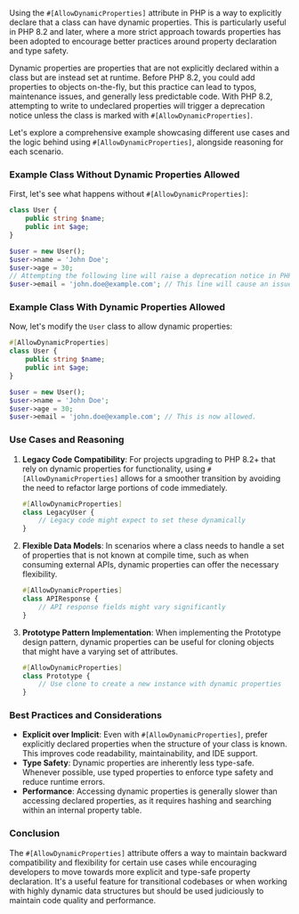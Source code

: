 Using the `#[AllowDynamicProperties]` attribute in PHP is a way to explicitly declare that a class can have dynamic properties. This is particularly useful in PHP 8.2 and later, where a more strict approach towards properties has been adopted to encourage better practices around property declaration and type safety.

Dynamic properties are properties that are not explicitly declared within a class but are instead set at runtime. Before PHP 8.2, you could add properties to objects on-the-fly, but this practice can lead to typos, maintenance issues, and generally less predictable code. With PHP 8.2, attempting to write to undeclared properties will trigger a deprecation notice unless the class is marked with `#[AllowDynamicProperties]`.

Let's explore a comprehensive example showcasing different use cases and the logic behind using `#[AllowDynamicProperties]`, alongside reasoning for each scenario.

### Example Class Without Dynamic Properties Allowed

First, let's see what happens without `#[AllowDynamicProperties]`:

```php
class User {
    public string $name;
    public int $age;
}

$user = new User();
$user->name = 'John Doe';
$user->age = 30;
// Attempting the following line will raise a deprecation notice in PHP 8.2+
$user->email = 'john.doe@example.com'; // This line will cause an issue if #[AllowDynamicProperties] is not used.
```

### Example Class With Dynamic Properties Allowed

Now, let's modify the `User` class to allow dynamic properties:

```php
#[AllowDynamicProperties]
class User {
    public string $name;
    public int $age;
}

$user = new User();
$user->name = 'John Doe';
$user->age = 30;
$user->email = 'john.doe@example.com'; // This is now allowed.
```

### Use Cases and Reasoning

1. **Legacy Code Compatibility**: For projects upgrading to PHP 8.2+ that rely on dynamic properties for functionality, using `#[AllowDynamicProperties]` allows for a smoother transition by avoiding the need to refactor large portions of code immediately.

    ```php
    #[AllowDynamicProperties]
    class LegacyUser {
        // Legacy code might expect to set these dynamically
    }
    ```

2. **Flexible Data Models**: In scenarios where a class needs to handle a set of properties that is not known at compile time, such as when consuming external APIs, dynamic properties can offer the necessary flexibility.

    ```php
    #[AllowDynamicProperties]
    class APIResponse {
        // API response fields might vary significantly
    }
    ```

3. **Prototype Pattern Implementation**: When implementing the Prototype design pattern, dynamic properties can be useful for cloning objects that might have a varying set of attributes.

    ```php
    #[AllowDynamicProperties]
    class Prototype {
        // Use clone to create a new instance with dynamic properties
    }
    ```

### Best Practices and Considerations

- **Explicit over Implicit**: Even with `#[AllowDynamicProperties]`, prefer explicitly declared properties when the structure of your class is known. This improves code readability, maintainability, and IDE support.
- **Type Safety**: Dynamic properties are inherently less type-safe. Whenever possible, use typed properties to enforce type safety and reduce runtime errors.
- **Performance**: Accessing dynamic properties is generally slower than accessing declared properties, as it requires hashing and searching within an internal property table.

### Conclusion

The `#[AllowDynamicProperties]` attribute offers a way to maintain backward compatibility and flexibility for certain use cases while encouraging developers to move towards more explicit and type-safe property declaration. It's a useful feature for transitional codebases or when working with highly dynamic data structures but should be used judiciously to maintain code quality and performance.